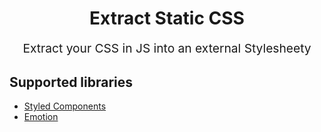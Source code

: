 <p align="center">
  <h1 align="center">Extract Static CSS</h1>
</p>
<p align="center" style="font-size: 1.2rem;">Extract your CSS in JS into an external Stylesheety</p>

## Supported libraries
* [Styled Components](https://www.styled-components.com/)
* [Emotion](https://github.com/emotion-js/emotion)
